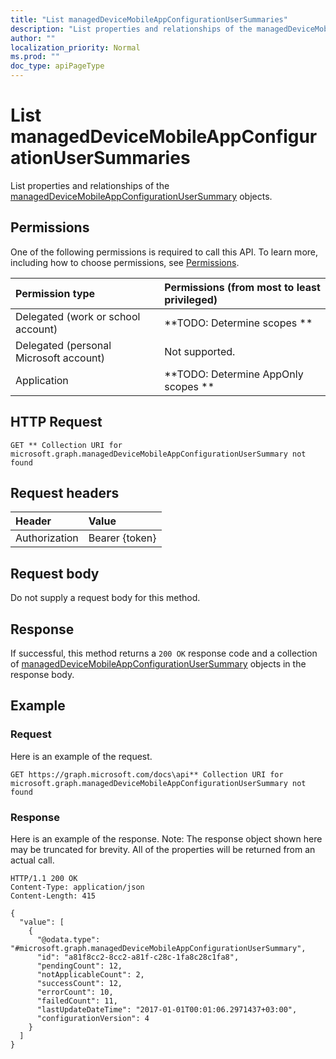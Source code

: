 ```yaml
---
title: "List managedDeviceMobileAppConfigurationUserSummaries"
description: "List properties and relationships of the managedDeviceMobileAppConfigurationUserSummary objects."
author: ""
localization_priority: Normal
ms.prod: ""
doc_type: apiPageType
---
```


# List managedDeviceMobileAppConfigurationUserSummaries

List properties and relationships of the [managedDeviceMobileAppConfigurationUserSummary](../resources/manageddevicemobileappconfigurationusersummary.md) objects.

## Permissions
One of the following permissions is required to call this API. To learn more, including how to choose permissions, see [Permissions](/concepts/permissions-reference.md).

|Permission type|Permissions (from most to least privileged)|
|:---|:---|
|Delegated (work or school account)|**TODO: Determine scopes **|
|Delegated (personal Microsoft account)|Not supported.|
|Application|**TODO: Determine AppOnly scopes **|

## HTTP Request
<!-- {
  "blockType": "ignored"
}
-->
``` http
GET ** Collection URI for microsoft.graph.managedDeviceMobileAppConfigurationUserSummary not found
```

## Request headers
|Header|Value|
|:---|:---|
|Authorization|Bearer {token}|

## Request body
Do not supply a request body for this method.

## Response
If successful, this method returns a `200 OK` response code and a collection of [managedDeviceMobileAppConfigurationUserSummary](../resources/manageddevicemobileappconfigurationusersummary.md) objects in the response body.

## Example

### Request
Here is an example of the request.
<!-- {
  "blockType": "request",
  "name": "get_manageddevicemobileappconfigurationusersummary"
}
-->
``` http
GET https://graph.microsoft.com/docs\api** Collection URI for microsoft.graph.managedDeviceMobileAppConfigurationUserSummary not found
```

### Response
Here is an example of the response. Note: The response object shown here may be truncated for brevity. All of the properties will be returned from an actual call.
<!-- {
  "blockType": "response",
  "truncated": true,
  "@odata.type": "collection(microsoft.graph.manageddevicemobileappconfigurationusersummary)"
}
-->
``` http
HTTP/1.1 200 OK
Content-Type: application/json
Content-Length: 415

{
  "value": [
    {
      "@odata.type": "#microsoft.graph.managedDeviceMobileAppConfigurationUserSummary",
      "id": "a81f8cc2-8cc2-a81f-c28c-1fa8c28c1fa8",
      "pendingCount": 12,
      "notApplicableCount": 2,
      "successCount": 12,
      "errorCount": 10,
      "failedCount": 11,
      "lastUpdateDateTime": "2017-01-01T00:01:06.2971437+03:00",
      "configurationVersion": 4
    }
  ]
}
```

